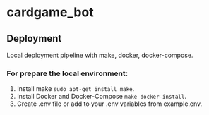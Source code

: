 # cardgame_bot

## Deployment
Local deployment pipeline with make, docker, docker-compose.

<h3>For prepare the local environment:</h3>

1. Install make `sudo apt-get install make`.
2. Install Docker and Docker-Compose `make docker-install`.
3. Create .env file or add to your .env variables from example.env.
